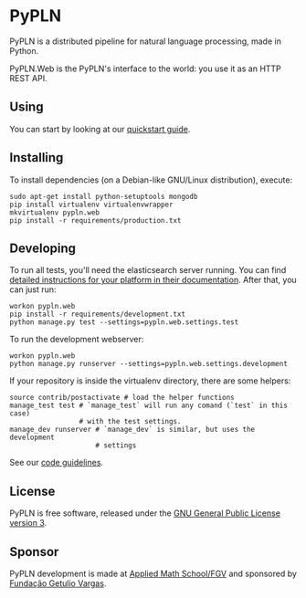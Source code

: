# PyPLN

PyPLN is a distributed pipeline for natural language processing, made in
Python.

PyPLN.Web is the PyPLN's interface to the world: you use it as an HTTP REST
API.


## Using

You can start by looking at our [quickstart
guide](https://github.com/NAMD/pypln.web/wiki/Quickstart-guide).


## Installing

To install dependencies (on a Debian-like GNU/Linux distribution), execute:

    sudo apt-get install python-setuptools mongodb
    pip install virtualenv virtualenvwrapper
    mkvirtualenv pypln.web
    pip install -r requirements/production.txt


## Developing

To run all tests, you'll need the elasticsearch server running. You can find
[detailed instructions for your platform in their
documentation](https://www.elastic.co/downloads/elasticsearch). After that, you
can just run:

    workon pypln.web
    pip install -r requirements/development.txt
    python manage.py test --settings=pypln.web.settings.test


To run the development webserver:

    workon pypln.web
    python manage.py runserver --settings=pypln.web.settings.development


If your repository is inside the virtualenv directory, there are some helpers:

    source contrib/postactivate # load the helper functions
    manage_test test # `manage_test` will run any comand (`test` in this case)
                     # with the test settings.
    manage_dev runserver # `manage_dev` is similar, but uses the development
                         # settings

See our [code guidelines](https://github.com/namd/pypln.web/blob/develop/CONTRIBUTING.rst).


## License

PyPLN is free software, released under the [GNU General Public License version
3](https://gnu.org/licenses/gpl-3.0.html).


## Sponsor

PyPLN development is made at [Applied Math School/FGV](http://emap.fgv.br/) and
sponsored by [Fundação Getulio Vargas](http://portal.fgv.br/).
